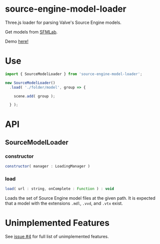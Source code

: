 # source-engine-model-loader

Three.js loader for parsing Valve's Source Engine models.

Get models from [SFMLab](https://SFMLab.com).

Demo [here!](https://gkjohnson.github.io/source-engine-model-loader/dist/index.html)

# Use

```js
import { SourceModelLoader } from 'source-engine-model-loader';

new SourceModelLoader()
  .load( './folder/model', group => {

    scene.add( group );

  } );
```

# API

## SourceModelLoader

### constructor

```js
constructor( manager : LoadingManager )
```

### load

```js
load( url : string, onComplete : Function ) : void
```

Loads the set of Source Engine model files at the given path. It is expected that a model with the extensions `.mdl`, `.vvd`, and `.vtx` exist.

# Unimplemented Features

See [issue #4](https://github.com/gkjohnson/source-engine-model-loader/issues/4) for full list of unimplemented features.
